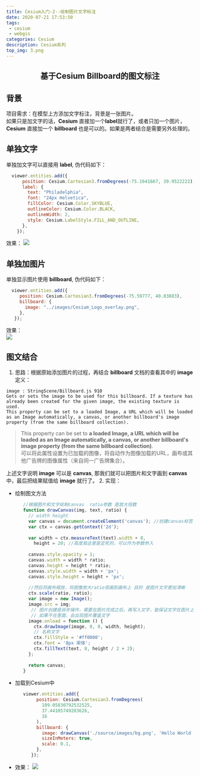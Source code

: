 ```yaml
---
title: Cesium入门-2--绘制图片文字标注
date: 2020-07-21 17:53:50
tags: 
 - cesium 
 - webgis 
categories: Cesium
description: Cesium系列
top_img: 3.png
---
```


## <center>基于Cesium Billboard的图文标注<center/>

## 背景
  项目需求：在模型上方添加文字标注，背景是一张图片。   
  如果只是加文字的话，**Cesium** 直接加一个**label**就行了，或者只加一个图片，**Cesium** 直接加一个 **billboard** 也是可以的。如果是两者结合是需要另外处理的。
  
## 单独文字
  单独加文字可以直接用 **label**, 伪代码如下：   
  ```js
    viewer.entities.add({
        position: Cesium.Cartesian3.fromDegrees(-75.1641667, 39.9522222),
        label: {
          text: "Philadelphia",
          font: "24px Helvetica",
          fillColor: Cesium.Color.SKYBLUE,
          outlineColor: Cesium.Color.BLACK,
          outlineWidth: 2,
          style: Cesium.LabelStyle.FILL_AND_OUTLINE,
        },
      });
  ```
  效果： 
  ![](2.png)
  
## 单独加图片
  单独显示图片使用 **billboard**, 伪代码如下：   
   ```js
     viewer.entities.add({
        position: Cesium.Cartesian3.fromDegrees(-75.59777, 40.03883),
        billboard: {
          image: "../images/Cesium_Logo_overlay.png",
        },
      });
   ```
  效果：   
  ![](img.png)
  
## 图文结合
  1. 思路：根据原始添加图片的过程，再结合 **billboard** 文档的查看其中的 **image** 定义：  
  ```
  image : StringScene/Billboard.js 910
  Gets or sets the image to be used for this billboard. If a texture has already been created for the given image, the existing texture is used.
  This property can be set to a loaded Image, a URL which will be loaded as an Image automatically, a canvas, or another billboard's image property (from the same billboard collection).
  ```
  > This property can be set to **a loaded Image, a URL which will be loaded as an Image automatically, a canvas, or another billboard's image property (from the same billboard collection)**.   
  > 可以将此属性设置为已加载的图像，将自动作为图像加载的URL，画布或其他广告牌的图像属性（来自同一广告牌集合）。
  
  上述文字说明 **image** 可以是 **canvas**, 那我们就可以把图片和文字画到 **canvas** 中，最后把结果赋值给 **image** 就行了。
  2. 实现：
   + 绘制图文方法  
      ```js
         //根据图片和文字绘制canvas  ratio参数 是放大倍数
         function drawCanvas(img, text, ratio) {
           // width height
           var canvas = document.createElement('canvas'); //创建canvas标签
           var ctx = canvas.getContext('2d');
       
           var width = ctx.measureText(text).width + 8,
             height = 20; //高度我这里是定死的，可以作为参数参入
       
           canvas.style.opacity = 1;
           canvas.width = width * ratio;
           canvas.height = height * ratio;
           canvas.style.width = width + 'px';
           canvas.style.height = height + 'px';
       
           //然后将画布缩放，将图像放大ratio倍画到画布上 目的 是图片文字更加清晰
           ctx.scale(ratio, ratio);
           var image = new Image();
           image.src = img;
            // 图片创建是异步操作，需要在图片完成之后，再写入文字，能保证文字在图片上方。
            // 如果不在里面，会出现图片覆盖文字
           image.onload = function () {
             ctx.drawImage(image, 0, 0, width, height);
             // 名称文字
             ctx.fillStyle = '#ff0000';
             ctx.font = '8px 宋体';
             ctx.fillText(text, 8, height / 2 + 2);
           };
       
           return canvas;
         }
      ```  
   + 加载到Cesium中 
      ```js
         viewer.entities.add({
              position: Cesium.Cartesian3.fromDegrees(
                109.05830792532525,
                37.44105749283626,
                16
              ),
              billboard: {
                image: drawCanvas('./source/images/bg.png', 'Hello World 你好 Cesium!', 3),
                sizeInMeters: true,
                scale: 0.1,
              },
            });
      ``` 
   + 效果：
   ![](3.png)